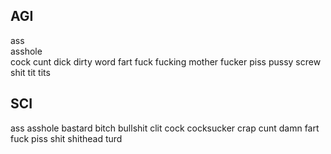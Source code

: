 ## AGI

ass  
asshole  
cock
cunt
dick
dirty word
fart
fuck
fucking
mother fucker
piss
pussy
screw
shit
tit
tits

## SCI

ass
asshole
bastard
bitch
bullshit
clit
cock
cocksucker
crap
cunt
damn
fart
fuck
piss
shit
shithead
turd
